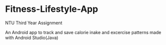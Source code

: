 # Fitness-Lifestyle-App
NTU Third Year Assignment

An Android app to track and save calorie inake and excercise patterns made with Android Studio(Java)
